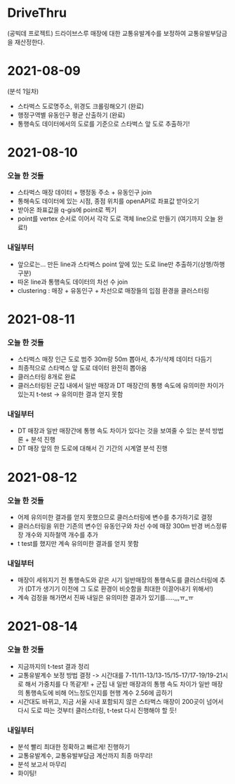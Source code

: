 # DriveThru
(공빅데 프로젝트) 드라이브스루 매장에 대한 교통유발계수를 보정하여 교통유발부담금을 재산정한다.

# 2021-08-09
(분석 1일차)

- 스타벅스 도로명주소, 위경도 크롤링해오기 (완료)
- 행정구역별 유동인구 평균 산출하기 (완료)
- 통행속도 데이터에서의 도로를 기준으로 스타벅스 앞 도로 추출하기!

# 2021-08-10
### 오늘 한 것들
- 스타벅스 매장 데이터 + 행정동 주소 + 유동인구 join
- 통해속도 데이터에 있는 시점, 종점 위치를 openAPI로 좌표값 받아오기
- 받아온 좌표값을 q-gis에 point로 찍기
- point를 vertex 순서로 이어서 각각 도로 객체 line으로 만들기 (여기까지 오늘 완료!)
### 내일부터
- 앞으로는... 만든 line과 스타벅스 point 앞에 있는 도로 line만 추출하기(상행/하행 구분)
- 따온 line과 통행속도 데이터의 차선 수 join
- clustering : 매장 + 유동인구 + 차선으로 매장들의 입점 환경을 클러스터링

# 2021-08-11
### 오늘 한 것들
- 스타벅스 매장 인근 도로 범주 30m랑 50m 뽑아서, 추가/삭제 데이터 다듬기
- 최종적으로 스타벅스 앞 도로 데이터 완전히 뽑아옴
- 클러스터링 8개로 완료
- 클러스터링된 군집 내에서 일반 매장과 DT 매장간의 통행 속도에 유의미한 차이가 있는지 t-test -> 유의미한 결과 얻지 못함
### 내일부터
- DT 매장과 일반 매장간에 통행 속도 차이가 있다는 것을 보여줄 수 있는 분석 방법론 + 분석 진행
- DT 매장 앞의 한 도로에 대해서 긴 기간의 시계열 분석 진행

# 2021-08-12
### 오늘 한 것들
- 어제 유의미한 결과를 얻지 못했으므로 클러스터링에 변수를 추가하기로 결정
- 클러스터링을 위한 기존의 변수인 유동인구와 차선 수에 매장 300m 반경 버스정류장 개수와 지하철역 개수를 추가
- t test를 했지만 계속 유의미한 결과를 얻지 못함
### 내일부터
- 매장이 세워지기 전 통행속도와 같은 시기 일반매장의 통행속도를 클러스터링에 추가 (DT가 생기기 이전에 그 도로 환경이 비슷함을 최대한 이끌어내기 위해서!)
- 계속 검정을 해가면서 진짜 내일은 유의미한 결과가 있기를.....,,,ㅠ_ㅠ

# 2021-08-14
### 오늘 한 것들
- 지금까지의 t-test 결과 정리
- 교통유발계수 보정 방법 결정 -> 시간대를 7-11/11-13/13-15/15-17/17-19/19-21시로 해서 가중치를 다 똑같게! + 군집 내 일반 매장과의 통행 속도 차이가 일반 매장의 통행속도에 비해 어느정도인지를 현행 계수 2.56에 곱하기
- 시간대도 바뀌고, 지금 서울 시내 포함되지 않은 스타벅스 매장이 200곳이 넘어서 다시 도로 따는 것부터 클러스터링, t-test 다시 진행해야 할 듯!
### 내일부터
- 분석 빨리 최대한 정확하고 빠르게! 진행하기
- 교통유발계수, 교통유발부담금 계산까지 최종 마무리!
- 분석 보고서 마무리
- 화이팅!
